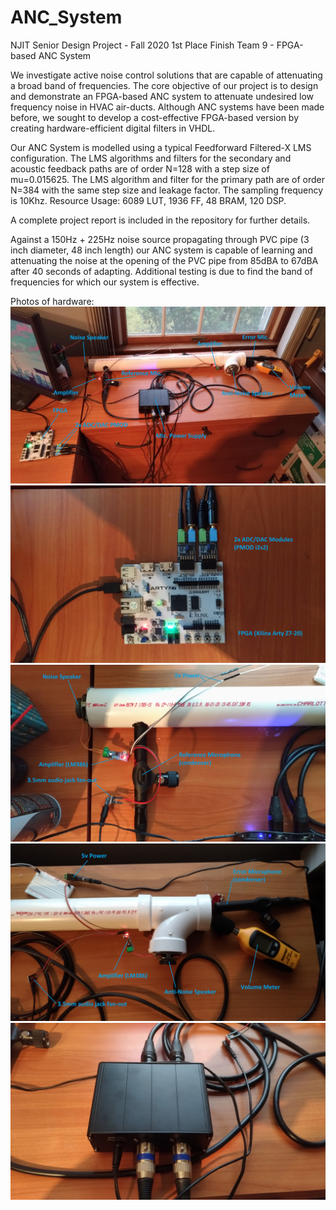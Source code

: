 # ANC_System

NJIT Senior Design Project - Fall 2020 1st Place Finish
Team 9 - FPGA-based ANC System

We investigate active noise control solutions that are capable of attenuating a broad band of frequencies. The core objective of our project is to design and demonstrate an FPGA-based ANC system to attenuate undesired low frequency noise in HVAC air-ducts. Although ANC systems have been made before, we sought to develop a cost-effective FPGA-based version by creating hardware-efficient digital filters in VHDL.

Our ANC System is modelled using a typical Feedforward Filtered-X LMS configuration. The LMS algorithms and filters for the secondary and acoustic feedback paths are of order N=128 with a step size of mu=0.015625. The LMS algorithm and filter for the primary path are of order N=384 with the same step size and leakage factor. The sampling frequency is 10Khz. Resource Usage: 6089 LUT, 1936 FF, 48 BRAM, 120 DSP.

A complete project report is included in the repository for further details.

Against a 150Hz + 225Hz noise source propagating through PVC pipe (3 inch diameter, 48 inch length) our ANC system is capable of learning and attenuating the noise at the opening of the PVC pipe from 85dBA to 67dBA after 40 seconds of adapting. Additional testing is due to find the band of frequencies for which our system is effective.

Photos of hardware:
![Screenshot](1_Overview.jpg)
![Screenshot](2_FPGA_ADC_DAC.jpg)
![Screenshot](3_Noise_Speaker_Microphone.jpg)
![Screenshot](4_AntiNoise_Speaker_Microphone.jpg)
![Screenshot](5_PhantomPowerSupply_48v.jpg)
